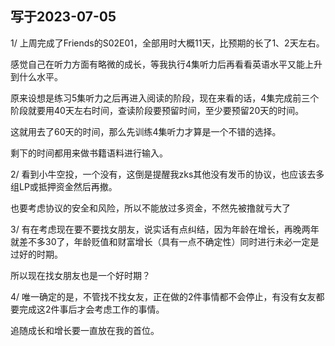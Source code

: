 写于2023-07-05
-----


1/ 上周完成了Friends的S02E01，全部用时大概11天，比预期的长了1、2天左右。

感觉自己在听力方面有略微的成长，等我执行4集听力后再看看英语水平又能上升到什么水平。

原来设想是练习5集听力之后再进入阅读的阶段，现在来看的话，4集完成前三个阶段就要用40天左右时间，查读阶段要预留时间，至少要预留20天的时间。

这就用去了60天的时间，那么先训练4集听力才算是一个不错的选择。

剩下的时间都用来做书籍语料进行输入。

2/ 看到小牛空投，一个没有，这倒是提醒我zks其他没有发币的协议，也应该去多组LP或抵押资金然后再撤。

也要考虑协议的安全和风险，所以不能放过多资金，不然先被撸就亏大了

3/ 有在考虑现在要不要找女朋友，说实话有点纠结，因为年龄在增长，再晚两年就差不多30了，年龄贬值和财富增长（具有一点不确定性）同时进行未必一定是过好的时期。

所以现在找女朋友也是一个好时期？

4/ 唯一确定的是，不管找不找女友，正在做的2件事情都不会停止，有没有女友都要完成这2件事后才会考虑工作的事情。

追随成长和增长要一直放在我的首位。
